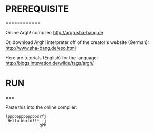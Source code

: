 # PREREQUISITE 
  ============

Online Argh! compiler: http://argh.sha-bang.de

Or, download Argh! interpreter off of the creator's website (German): http://www.sha-bang.de/eso.html

Here are tutorials (English) for the language: http://blogs.intevation.de/wilde/tags/argh/

# RUN
  ===

Paste this into the online compiler:

```agh
lpppppppppppppsrfj
 Hello World!!*  j
               qPh
```
